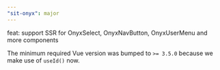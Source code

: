 ```yaml
---
"sit-onyx": major
---
```


feat: support SSR for OnyxSelect, OnyxNavButton, OnyxUserMenu and more components

The minimum required Vue version was bumped to `>= 3.5.0` because we make use of `useId()` now.
